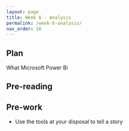```yaml
---
layout: page
title: Week 6 - Analysis
permalink: /week-6-analysis/
nav_order: 16
---
```




## Plan

What
Microsoft Power Bi

## Pre-reading

## Pre-work

* Use the tools at your disposal to tell a story